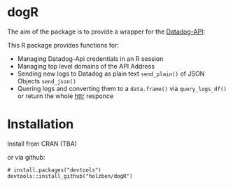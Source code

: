 # dogR
The aim of the package is to provide a wrapper for the [Datadog-API](https://docs.datadoghq.com/api/):

This R package provides functions for:
* Managing Datadog-Api credentials in an R session
* Managing top level domains of the API Address
* Sending new logs to Datadog as plain text `send_plain()` of JSON Objects `send_json()`
* Quering logs and converting them to a `data.frame()` via `query_logs_df()` or return the whole [httr](https://httr.r-lib.org/index.html) responce

# Installation
Install from CRAN (TBA)


or via github:
```{r, eval=FALSE}
# install.packages("devtools")
devtools::install_github("holzben/dogR")
